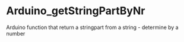 # Arduino_getStringPartByNr
Arduino function that return a stringpart from a string - determine by a number
